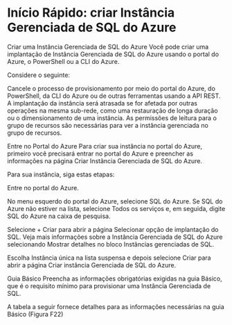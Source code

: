 # Início Rápido: criar Instância Gerenciada de SQL do Azure

Criar uma Instância Gerenciada de SQL do Azure
Você pode criar uma implantação de Instância Gerenciada de SQL do Azure usando o portal do Azure, o PowerShell ou a CLI do Azure.

Considere o seguinte:

Cancele o processo de provisionamento por meio do portal do Azure, do PowerShell, da CLI do Azure ou de outras ferramentas usando a API REST.
A implantação da instância será atrasada se for afetada por outras operações na mesma sub-rede, como uma restauração de longa duração ou o dimensionamento de uma instância.
As permissões de leitura para o grupo de recursos são necessárias para ver a instância gerenciada no grupo de recursos.

Entre no Portal do Azure
Para criar sua instância no portal do Azure, primeiro você precisará entrar no portal do Azure e preencher as informações na página Criar Instância Gerenciada de SQL do Azure.

Para sua instância, siga estas etapas:

Entre no portal do Azure.

No menu esquerdo do portal do Azure, selecione SQL do Azure. Se SQL do Azure não estiver na lista, selecione Todos os serviços e, em seguida, digite SQL do Azure na caixa de pesquisa.

Selecione + Criar para abrir a página Selecionar opção de implantação do SQL. Veja mais informações sobre a Instância Gerenciada de SQL do Azure selecionando Mostrar detalhes no bloco Instâncias gerenciadas de SQL.

Escolha Instância única na lista suspensa e depois selecione Criar para abrir a página Criar instância Gerenciada de SQL do Azure.

Guia Básico
Preencha as informações obrigatórias exigidas na guia Básico, que é o requisito mínimo para provisionar uma Instância Gerenciada de SQL.

A tabela a seguir fornece detalhes para as informações necessárias na guia Básico (Figura F22)
